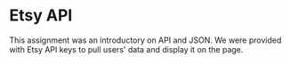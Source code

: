 Etsy API
=======

This assignment was an introductory on API and JSON. We were provided with Etsy API keys to pull users' data and display it on the page.
